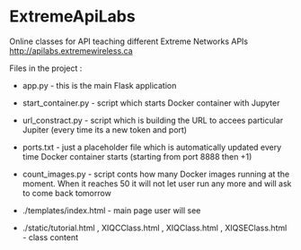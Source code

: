 # ExtremeApiLabs
Online classes for API teaching different Extreme Networks APIs http://apilabs.extremewireless.ca

Files in the project : 

- app.py - this is the main Flask application 

- start_container.py - script which starts Docker container with Jupyter

- url_constract.py - script which is building the URL to accees particular Jupiter (every time its a new token and port)

- ports.txt - just a placeholder file which is automatically updated every time Docker container starts (starting from port 8888 then +1)

- count_images.py - script conts how many Docker images running at the moment. When it reaches 50 it will not let user run any more and will ask to come back tomorrow

- ./templates/index.html - main page user will see

- ./static/tutorial.html , XIQCClass.html , XIQClass.html , XIQSEClass.html - class content 
